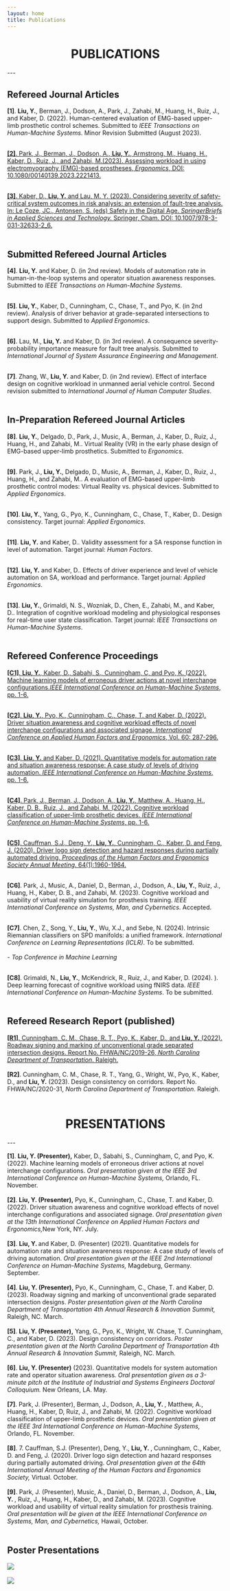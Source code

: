 ```yaml
---
layout: home
title: Publications
---
```

<h1 align="center">PUBLICATIONS</h1>
<!-- <div align='center'><font size='60'>Projects</font></div> -->
---

<br/>

## Refereed Journal Articles
<b>[1]</b>. <b>Liu, Y.</b>, Berman, J., Dodson, A., Park, J., Zahabi, M., Huang, H., Ruiz, J., and Kaber, D. (2022). Human-centered evaluation of EMG-based upper-limb prosthetic control schemes. Submitted to <i>IEEE Transactions on Human-Machine Systems</i>. Minor Revision Submitted (August 2023).<br/><br/>

<a href="https://doi.org/10.1080/00140139.2023.2221413" target="_blank"><b>[2]</b>. Park, J., Berman, J., Dodson, A., <b>Liu, Y.</b>, Armstrong, M., Huang, H., Kaber, D., Ruiz, J., and Zahabi, M.(2023). Assessing workload in using electromyography (EMG)-based prostheses, <i>Ergonomics</i>, DOI: 10.1080/00140139.2023.2221413.</a><br/><br/>

<a href="https://doi.org/10.1007/978-3-031-32633-2_6" target="_blank"><b>[3]</b>. Kaber, D., <b>Liu, Y.</b> and Lau, M. Y. (2023). Considering severity of safety-critical system outcomes in risk analysis: an extension of fault-tree analysis. In: Le Coze, JC., Antonsen, S. (eds) Safety in the Digital Age. <i>SpringerBriefs in Applied Sciences and Technology. </i> Springer, Cham. DOI: 10.1007/978-3-031-32633-2_6.</a><br/><br/>

## Submitted Refereed Journal Articles

<b>[4]</b>. <b>Liu, Y.</b> and Kaber, D. (in 2nd review). Models of automation rate in human-in-the-loop systems and operator situation awareness responses. Submitted to <i>IEEE Transactions on Human-Machine Systems</i>. <br/><br/>

<b>[5]</b>. <b>Liu, Y.</b>, Kaber, D., Cunningham, C., Chase, T., and Pyo, K. (in 2nd review). Analysis of driver behavior at grade-separated intersections to support design. Submitted to <i>Applied Ergonomics</i>.<br/><br/>

<b>[6]</b>. Lau, M., <b>Liu, Y.</b> and Kaber, D. (in 3rd review). A consequence severity-probability importance measure for fault tree analysis. Submitted to <i>International Journal of System Assurance Engineering and Management</i>. <br/><br/>

<b>[7]</b>. Zhang, W., <b>Liu, Y.</b>  and Kaber, D. (in 2nd review). Effect of interface design on cognitive workload in unmanned aerial vehicle control. Second revision submitted to <i>International Journal of Human Computer Studies</i>.<br/><br/>

## In-Preparation Refereed Journal Articles
<b>[8]</b>. <b>Liu, Y.</b>, Delgado, D., Park, J., Music, A., Berman, J., Kaber, D., Ruiz, J., Huang, H., and Zahabi, M.. Virtual Reality (VR) in the early phase design of EMG-based upper-limb prosthetics. Submitted to <i>Ergonomics</i>. <br/><br/>

<b>[9]</b>. Park, J., <b>Liu, Y.</b>, Delgado, D., Music, A., Berman, J., Kaber, D., Ruiz, J., Huang, H., and Zahabi, M.. A evaluation of EMG-based upper-limb prosthetic control modes: Virtual Reality vs. physical devices. Submitted to <i>Applied Ergonomics</i>. <br/><br/>

<b>[10]</b>. <b>Liu, Y.</b>, Yang, G., Pyo, K., Cunningham, C., Chase, T., Kaber, D.. Design consistency. Target journal: <i>Applied Ergonomics</i>.<br/><br/>

<b>[11]</b>. <b>Liu, Y.</b> and Kaber, D.. Validity assessment for a SA response function in level of automation. Target journal: <i>Human Factors</i>.<br/><br/>

<b>[12]</b>. <b>Liu, Y.</b> and Kaber, D.. Effects of driver experience and level of vehicle automation on SA, workload and performance. Target journal: <i>Applied Ergonomics</i>.<br/><br/>

<b>[13]</b>. <b>Liu, Y.</b>, Grimaldi, N. S., Wozniak, D., Chen, E., Zahabi, M., and Kaber, D.. Integration of cognitive workload modeling and physiological responses for real-time user state classification. Target journal: <i>IEEE Transactions on Human-Machine Systems</i>.<br/><br/>

## Refereed Conference Proceedings
<a href="https://ieeexplore.ieee.org/document/9980657" target="_blank"><b>[C1]</b>. <b>Liu, Y.</b>, Kaber, D., Sabahi, S., Cunningham, C, and Pyo, K. (2022). Machine learning models of erroneous driver actions at novel interchange configurations.<i>IEEE International Conference on Human-Machine Systems</i>, pp. 1-6. </a><br/><br/>

<a href="https://openaccess.cms-conferences.org/publications/book/978-1-958651-36-0/article/978-1-958651-36-0_32" target="_blank"><b>[C2]</b>. <b>Liu, Y.</b>, Pyo, K., Cunningham, C., Chase, T. and Kaber, D. (2022). Driver situation awareness and cognitive workload effects of novel interchange configurations and associated signage. <i>International Conference on Applied Human Factors and Ergonomics</i>, Vol. 60: 287-296. </a><br/><br/>

<a href="https://ieeexplore.ieee.org/document/9582630" target="_blank"><b>[C3]</b>. <b>Liu, Y.</b> and Kaber, D. (2021). Quantitative models for automation rate and situation awareness response: A case study of levels of driving automation. <i> IEEE International Conference on Human-Machine Systems</i>, pp. 1-6.</a><br/><br/>

<a href="https://ieeexplore.ieee.org/document/9980676" target="_blank"><b>[C4]</b>. Park, J., Berman, J., Dodson, A., <b>Liu, Y.</b>, Matthew, A., Huang, H., Kaber, D. B., Ruiz, J., and Zahabi, M. (2022). Cognitive workload classification of upper-limb prosthetic devices. <i>IEEE International Conference on Human-Machine Systems</i>, pp. 1-6. </a><br/><br/>

<a href="https://journals.sagepub.com/doi/10.1177/1071181320641472" target="_blank"><b>[C5]</b>. Cauffman, S.J., Deng, Y., <b>Liu, Y.</b>, Cunningham, C., Kaber, D. and Feng, J. (2020). Driver logo sign detection and hazard responses during partially automated driving. <i>Proceedings of the Human Factors and Ergonomics Society Annual Meeting</i>. 64(1):1960-1964.</a><br/><br/>

<b>[C6]</b>. Park, J., Music, A., Daniel, D., Berman, J., Dodson, A., <b>Liu, Y.</b>, Ruiz, J., Huang, H., Kaber, D. B., and Zahabi, M. (2023). Cognitive workload and usability of virtual reality simulation for prosthesis training. <i> IEEE International Conference on Systems, Man, and Cybernetics</i>. Accepted. <br/><br/>

<b>[C7]</b>. Chen, Z., Song, Y., <b>Liu, Y.</b>, Wu, X.J., and Sebe, N. (2024). Intrinsic Riemannian classifiers on SPD manifolds: a unified framework. <i> International Conference on Learning Representations (ICLR)</i>. To be submitted. <br/><br/>
            - <i> Top Conference in Machine Learning </i> <br/><br/>

<b>[C8]</b>. Grimaldi, N., <b>Liu, Y.</b>, McKendrick, R., Ruiz, J., and Kaber, D. (2024). ). Deep learning forecast of cognitive workload using fNIRS data. <i> IEEE International Conference on Human-Machine Systems</i>. To be submitted. <br/><br/>

## Refereed Research Report (published)
<a href="https://connect.ncdot.gov/projects/research/RNAProjDocs/RP2019-26%20Final%20Report.pdf" target="_blank"><b>[R1]</b>. Cunningham, C. M., Chase, R. T., Pyo, K., Kaber, D., and <B>Liu, Y.</b> (2022). Roadway signing and marking of unconventional grade separated intersection designs. Report No. FHWA/NC/2019-26, <i>North Carolina Department of Transportation</i>. Raleigh.</a><br/><br/>
<b>[R2]</b>. Cunningham, C. M., Chase, R. T., Yang, G., Wright, W., Pyo, K., Kaber, D., and <B>Liu, Y.</b> (2023). Design consistency on corridors. Report No. FHWA/NC/2020-31, <i>North Carolina Department of Transportation</i>. Raleigh.<br/><br/>

<h1 align="center">PRESENTATIONS</h1>
<!-- <div align='center'><font size='60'>Projects</font></div> -->
---

<br/>

<b>[1]</b>. <b>Liu, Y. (Presenter),</b> Kaber, D., Sabahi, S., Cunningham, C, and Pyo, K. (2022). Machine learning models of erroneous driver actions at novel interchange configurations. <i>Oral presentation given at the IEEE 3rd International Conference on Human-Machine Systems, </i>Orlando, FL. November.<br/><br/>
<b>[2]</b>. <b>Liu, Y. (Presenter),</b> Pyo, K., Cunningham, C., Chase, T. and Kaber, D. (2022). Driver situation awareness and cognitive workload effects of novel interchange configurations and associated signage. <i>Oral presentation given at the 13th International Conference on Applied Human Factors and Ergonomics,</i>New York, NY. July.<br/><br/>
<b>[3]</b>. <b>Liu, Y. </b> and Kaber, D. (Presenter) (2021). Quantitative models for automation rate and situation awareness response: A case study of levels of driving automation. <i>Oral presentation given at the IEEE 2nd International Conference on Human-Machine Systems, </i>Magdeburg, Germany. September.<br/><br/>
<b>[4]</b>. <b>Liu, Y. (Presenter),</b> Pyo, K., Cunningham, C., Chase, T. and Kaber, D. (2023). Roadway signing and marking of unconventional grade separated intersection designs. <i>Poster presentation given at the North Carolina Department of Transportation 4th Annual Research & Innovation Summit, </i>Raleigh, NC. March.<br/><br/>
<b>[5]</b>. <b>Liu, Y. (Presenter),</b> Yang, G., Pyo, K., Wright, W. Chase, T. Cunningham, C., and Kaber, D. (2023). Design consistency on corridors. <i>Poster presentation given at the North Carolina Department of Transportation 4th Annual Research & Innovation Summit, </i>Raleigh, NC. March.<br/><br/>
<b>[6]</b>. <b>Liu, Y. (Presenter)</b> (2023). Quantitative models for system automation rate and operator situation awareness. <i>Oral presentation given as a 3-minute pitch at the Institute of Industrial and Systems Engineers Doctoral Colloquium.</i> New Orleans, LA. May.<br/><br/>
<b>[7]</b>. Park, J. (Presenter), Berman, J., Dodson, A., <b>Liu, Y. </b>, Matthew, A., Huang, H., Kaber, D, Ruiz, J., and Zahabi, M. (2022). Cognitive workload classification of upper-limb prosthetic devices. <i>Oral presentation given at the IEEE 3rd International Conference on Human-Machine Systems, </i>Orlando, FL. November.<br/><br/>
<b>[8]</b>. 7.	Cauffman, S.J. (Presenter), Deng, Y., <b>Liu, Y. </b>, Cunningham, C., Kaber, D. and Feng, J. (2020). Driver logo sign detection and hazard responses during partially automated driving. <i>Oral presentation given at the 64th International Annual Meeting of the Human Factors and Ergonomics Society, </i>Virtual. October.<br/><br/>
<b>[9]</b>. Park, J. (Presenter), Music, A., Daniel, D., Berman, J., Dodson, A., <b>Liu, Y. </b>, Ruiz, J., Huang, H., Kaber, D., and Zahabi, M. (2023). Cognitive workload and usability of virtual reality simulation for prosthesis training. <i>Oral presentation will be given at the IEEE International Conference on Systems, Man, and Cybernetics, </i>Hawaii, October. <br/><br/>


## Poster Presentations 
<img src="/assets/images/banners/Poster_GSIX.png"/><br/><br/>
<img src="/assets/images/banners/Poster_DC.png"/>